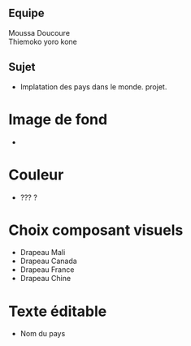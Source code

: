 ## Equipe 
Moussa Doucoure  
Thiemoko yoro kone 
## Sujet
- Implatation des pays dans le monde. projet.
# Image de fond
- 
# Couleur
- ??? ?

# Choix composant visuels
- Drapeau Mali 
- Drapeau Canada
- Drapeau  France
- Drapeau  Chine

# Texte éditable
- Nom du pays 
 
